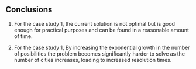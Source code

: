## Conclusions

1. For the case study 1, the current solution is not optimal but is good enough for practical purposes and can be found in a reasonable amount of time.

1. For the case study 1, By increasing the exponential growth in the number of posibilities the problem becomes significantly harder to solve as the number of cities increases, loading to increased resolution times. 